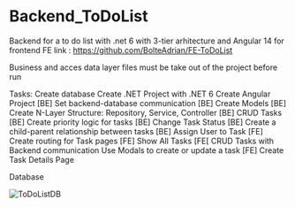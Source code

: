 # Backend_ToDoList
Backend for a to do list with .net 6 with 3-tier arhitecture and Angular 14 for frontend
FE link : https://github.com/BolteAdrian/FE-ToDoList

Business and acces data layer files must be take out of the project before run

Tasks:
Create database 
Create .NET Project with .NET 6
Create Angular Project
[BE] Set backend-database communication
[BE] Create Models 
[BE] Create N-Layer Structure: Repository, Service, Controller
[BE] CRUD Tasks  
[BE] Create priority logic for tasks
[BE] Change Task Status
[BE] Create a child-parent relationship between tasks
[BE] Assign User to Task
[FE] Create routing for Task pages
[FE] Show All Tasks
[FE[ CRUD Tasks with Backend communication
Use Modals to create or update a task
[FE] Create Task Details Page


Database

![ToDoListDB](https://user-images.githubusercontent.com/87446991/179509437-74bb60c9-8966-4416-b130-e16017b8c087.png)
